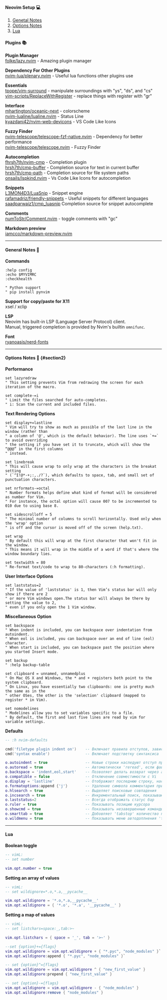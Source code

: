 #### Neovim Setup :computer:

1. [Genetal Notes](#General-Notes)
2. [Options Notes](#Options-Notes)
3. [Lua](#Lua)

#### Plugins :books:

**Plugin Manager**  
[folke/lazy.nvim](https://github.com/folke/lazy.nvim) - Amazing plugin manager

**Dependency For Other Plugins**  
[nvim-lua/plenary.nvim](https://github.com/nvim-lua/plenary.nvim) - Useful lua functions other plugins use

<!-- **Navigating Between Neovim Windows and Tmux** -->
<!-- [christoomey/vim-tmux-navigator](https://github.com/christoomey/vim-tmux-navigator) -->

**Essentials**  
[tpope/vim-surround](https://github.com/tpope/vim-surround) - manipulate surroundings with "ys", "ds", and "cs"  
[vim-scripts/ReplaceWithRegister](https://github.com/vim-scripts/ReplaceWithRegister) - replace things with register with "gr"

**Interface**  
[mhartington/oceanic-next](https://github.com/mhartington/oceanic-next) - colorscheme  
[nvim-lualine/lualine.nvim](https://github.com/nvim-lualine/lualine.nvim) - Status Line  
[kyazdani42/nvim-web-devicons](https://github.com/kyazdani42/nvim-web-devicons) - VS Code Like Icons

**Fuzzy Finder**  
[nvim-telescope/telescope-fzf-native.nvim](https://github.com/nvim-telescope/telescope-fzf-native.nvim) - Dependency for better performance  
[nvim-telescope/telescope.nvim](https://github.com/nvim-telescope/telescope.nvim) - Fuzzy Finder  
<!-- [stevearc/dressing.nvim](https://github.com/stevearc/dressing.nvim) - select/input ui improvement -->

**Autocompletion**  
[fhrsh7th/nvim-cmp](https://github.com/hrsh7th/nvim-cmp) - Completion plugin  
[hrsh7th/cmp-buffer](https://github.com/hrsh7th/cmp-buffer) - Completion source for text in current buffer  
[hrsh7th/cmp-path](https://github.com/hrsh7th/cmp-path)  - Completion source for file system paths  
[onsails/lspkind.nvim](https://github.com/onsails/lspkind.nvim) - Vs Code Like Icons for autocompletion

**Snippets**  
[L3MON4D3/LuaSnip](https://github.com/L3MON4D3/LuaSnip) - Snippet engine  
[rafamadriz/friendly-snippets](https://github.com/rafamadriz/friendly-snippets) - Useful snippets for different languages  
[saadparwaiz1/cmp_luasnip](https://github.com/saadparwaiz1/cmp_luasnip) Completion source for snippet autocomplete

**Comments**  
[numToStr/Comment.nvim](https://github.com/numToStr/Comment.nvim) - toggle comments with "gc"  
<!-- [JoosepAlviste/nvim-ts-context-commentstring](https://github.com/JoosepAlviste/nvim-ts-context-commentstring) - Requires treesitter -->

**Markdown preview**  
[iamcco/markdown-preview.nvim](https://github.com/iamcco/markdown-preview.nvim)

---

#### General Notes :information_desk_person: 

**Commands**

```vim
:help config
:echo $MYVIMRC
:checkhealth

" Python support
" pip install pynvim 
```

**Support for copy/paste for X11**  
xsel / xclip

**LSP**  
Neovim has built-in LSP (Language Server Protocol) client.  
Manual, triggered completion is provided by Nvim's builtin `omnifunc`.

**Font**  
[ryanoasis/nerd-fonts](https://github.com/ryanoasis/nerd-fonts)

---

#### Options Notes :mag_right: {#section2}

**Performance**

```vim
set lazyredraw
" This setting prevents Vim from redrawing the screen for each iteration of the macro.

set complete-=i
" Limit the files searched for auto-completes.
" i: Scan the current and included files.
```

**Text Rendering Options**

```vim
set display+=lastline
" Vim will try to show as much as possible of the last line in the window (rather than
" a column of '@', which is the default behavior). The line uses `+=` to avoid overriding
" the setting if you have set it to truncate, which will show the “@@@” in the first columns
" instead.

set linebreak
" This will cause wrap to only wrap at the characters in the breakat setting 
" (`^I!@*-+;:,./?`), which defaults to space, tab, and small set of punctuation characters.

set nrformats-=octal
" Number formats helps define what kind of format will be considered as number for Vim.
" For instance, the octal option will cause 007 to be incremented to 010 due to using base 8.

set sidescrolloff = 5
" The minimal number of columns to scroll horizontally. Used only when the 'wrap' option
" is off and the cursor is moved off of the screen (help.txt).

set wrap
" By default this will wrap at the first character that won't fit in the window.
" This means it will wrap in the middle of a word if that's where the window boundary lies.

set textwidth = 80
" Re-format text/code to wrap to 80-characters (:h formatting).
```

**User Interface Options**

```vim
set laststatus=2
" If the value of 'laststatus' is 1, then Vim’s status bar will only show if there are 2
" or more Vim windows open.The status bar will always be there by setting the value to 2,
" even if you only open the 1 Vim window.
```

**Miscellaneous Option**

```vim
set backspace
" When indent is included, you can backspace over indentation from autoindent.
" When eol is included, you can backspace over an end of line (eol) character.
" When start is included, you can backspace past the position where you started Insert mode.

set backup
" :help backup-table

set clipboard = unnamed, unnamedplus
" On Mac OS X and Windows, the * and + registers both point to the system clipboard.
" On Linux, you have essentially two clipboards: one is pretty much the same as in the 
" other OSes, the other is the 'selection' clipboard (mapped to register * in Vim).

set nomodelines
" Modelines allow you to set variables specific to a file.
" By default, the first and last five lines are read by vim for variable settings.
```

**Defaults**

```Lua
-- :h nvim-defaults

cmd('filetype plugin indent on')    -- Включает правила отступов, зависящие от типа файла
cmd('syntax enable')                -- Включает подстветку синтаксиса

o.autoindent = true                 -- Новые строки наследуют отступ предыдущих строк  
o.autoread = true                   -- Автоматически 'reread', если файл был измененен вне Vim  
o.backspace = 'indent,eol,start'    -- Позволяет делать возврат через автоотступы, eol, 'старт'  
o.compatible = false                -- Отключение совместимости с Vi  
o.display = 'lastline'              -- Отображает последнюю строку, насколько это возможно  
o.formatoptions:append {'j'}        -- Удаление символа комментария при соединении строк  
o.hlsearch = true                   -- Выделяет поисковые совпадения  
o.incsearch = true                  -- Инкрементальный поиск, показывающий частичные совпадения  
o.laststatus=2                      -- Всегда отображать статус бар  
o.ruler = true                      -- Показывать позицию курсора  
o.showcmd = true                    -- Показывать незавершенные команды 'statusbar'  
o.smarttab = true                   -- Добовляет 'tabstop' количество пробелов при нажатии клавиши 'tab'  
o.wildmenu = true                   -- Показывать меню автодоплнения 'tab'
```

---

#### Lua

**Boolean toggle**

```Lua
-- vimL:
-- set number

vim.opt.number = true
```

**Setting an array of values**

```Lua
-- vimL:
-- set wildignore=*.o,*.a,__pycache__

vim.opt.wildignore = '*.o,*.a,__pycache__'
vim.opt.wildignore = { '*.o', '*.a', '__pycache__' }
```

**Setting a map of values**

```Lua
-- vimL:
-- set listchars=space:_,tab:>~

vim.opt.listchars = { space = '_', tab = '>~' }

--set {option}+={flags}
vim.opt.wildignore = vim.opt.wildignore + { "*.pyc", "node_modules" }`  
vim.opt.wildignore:append { "*.pyc", "node_modules" }`

-- set {option}^={flags}
vim.opt.wildignore = vim.opt.wildignore ^ { "new_first_value" }
vim.opt.wildignore:prepend { "new_first_value" }

-- set {option}-={flags}
vim.opt.wildignore = vim.opt.wildignore - { "node_modules" }
vim.opt.wildignore:remove { "node_modules" }
